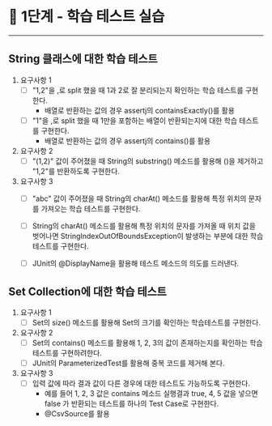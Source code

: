 # 🚀 1단계 - 학습 테스트 실습

---

## String 클래스에 대한 학습 테스트
1. 요구사항 1
   - [ ] "1,2"을 ,로 split 했을 때 1과 2로 잘 분리되는지 확인하는 학습 테스트를 구현한다.
     - 배열로 반환하는 값의 경우 assertj의 containsExactly()를 활용
   - [ ] "1"을 ,로 split 했을 때 1만을 포함하는 배열이 반환되는지에 대한 학습 테스트를 구현한다.
     - 배열로 반환하는 값의 경우 assertj의 contains()를 활용
   
2. 요구사항 2
   - [ ] "(1,2)" 값이 주어졌을 때 String의 substring() 메소드를 활용해 ()을 제거하고 "1,2"를 반환하도록 구현한다.

3. 요구사항 3
   - [ ] "abc" 값이 주어졌을 때 String의 charAt() 메소드를 활용해 특정 위치의 문자를 가져오는 학습 테스트를 구현한다.
   - [ ] String의 charAt() 메소드를 활용해 특정 위치의 문자를 가져올 때 위치 값을 벗어나면 StringIndexOutOfBoundsException이 발생하는 부분에 대한 학습 테스트를 구현한다.
   - [ ] JUnit의 @DisplayName을 활용해 테스트 메소드의 의도를 드러낸다.


## Set Collection에 대한 학습 테스트
1. 요구사항 1
   - [ ] Set의 size() 메소드를 활용해 Set의 크기를 확인하는 학습테스트를 구현한다.

2. 요구사항 2
   - [ ] Set의 contains() 메소드를 활용해 1, 2, 3의 값이 존재하는지를 확인하는 학습테스트를 구현하려한다.
   - [ ] JUnit의 ParameterizedTest를 활용해 중복 코드를 제거해 본다.

3. 요구사항 3
   - [ ] 입력 값에 따라 결과 값이 다른 경우에 대한 테스트도 가능하도록 구현한다.
        - 예를 들어 1, 2, 3 값은 contains 메소드 실행결과 true, 4, 5 값을 넣으면 false 가 반환되는 테스트를 하나의 Test Case로 구현한다.
        - @CsvSource를 활용
